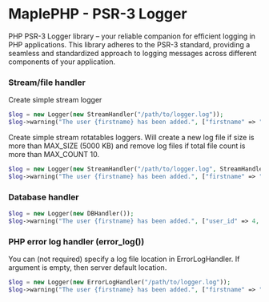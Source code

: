 # MaplePHP - PSR-3 Logger
PHP PSR-3 Logger library – your reliable companion for efficient logging in PHP applications. This library adheres to the PSR-3 standard, providing a seamless and standardized approach to logging messages across different components of your application.

### Stream/file handler

Create simple stream logger
```php
$log = new Logger(new StreamHandler("/path/to/logger.log"));
$log->warning("The user {firstname} has been added.", ["firstname" => "John", "lastname" => "Doe"]);
```

Create simple stream rotatables loggers. Will create a new log file if size is more than MAX_SIZE (5000 KB) and remove log files if total file count is more than MAX_COUNT 10.
```php
$log = new Logger(new StreamHandler("/path/to/logger.log", StreamHandler::MAX_SIZE, StreamHandler::MAX_COUNT));
$log->warning("The user {firstname} has been added.", ["firstname" => "John", "lastname" => "Doe"]);
```

### Database handler
```php
$log = new Logger(new DBHandler());
$log->warning("The user {firstname} has been added.", ["user_id" => 4, "firstname" => "Daniel"]);
```

### PHP error log handler (error_log())
You can (not required) specify a log file location in ErrorLogHandler. If argument is empty, then server default location.
```php
$log = new Logger(new ErrorLogHandler("/path/to/logger.log"));
$log->warning("The user {firstname} has been added.", ["firstname" => "John", "lastname" => "Doe", "data" => ["city" => "Stockholm", "coor" => "122,1212"]]);
```
